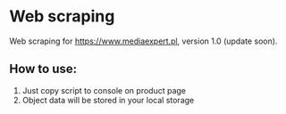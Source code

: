 # Web scraping
 Web scraping for https://www.mediaexpert.pl, version 1.0 (update soon).

## How to use:
1. Just copy script to console on product page
2. Object data will be stored in your local storage

